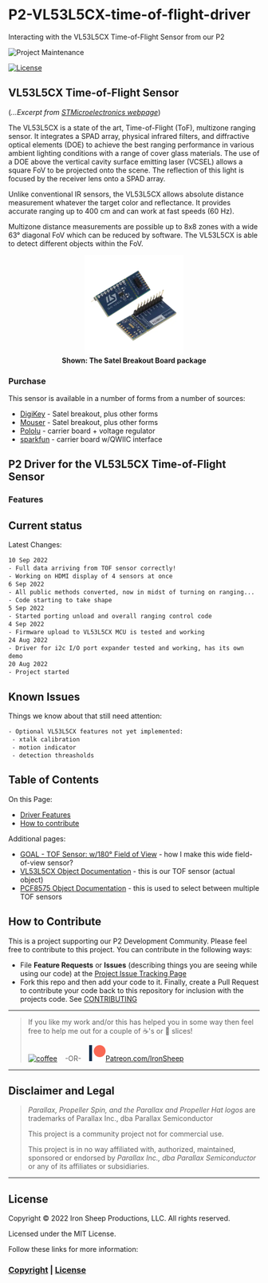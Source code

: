 # P2-VL53L5CX-time-of-flight-driver
Interacting with the VL53L5CX Time-of-Flight Sensor from our P2

![Project Maintenance][maintenance-shield]

[![License][license-shield]](LICENSE)

## VL53L5CX Time-of-Flight Sensor 
(*...Excerpt from [STMicroelectronics webpage](https://www.st.com/en/imaging-and-photonics-solutions/vl53l5cx.html)*)

The VL53L5CX is a state of the art, Time-of-Flight (ToF), multizone ranging sensor. It integrates a SPAD array, physical infrared filters, and diffractive optical elements (DOE) to achieve the best ranging performance in various ambient lighting conditions with a range of cover glass materials. The use of a DOE above the vertical cavity surface emitting laser (VCSEL) allows a square FoV to be projected onto the scene. The reflection of this light is focused by the receiver lens onto a SPAD array.

Unlike conventional IR sensors, the VL53L5CX allows absolute distance measurement whatever the target color and reflectance. It provides accurate ranging up to 400 cm and can work at fast speeds (60 Hz).

Multizone distance measurements are possible up to 8x8 zones with a wide 63° diagonal FoV which can be reduced by software. The VL53L5CX is able to detect different objects within the FoV.

<p align="center">
  <img src="./Images/VL53L5CX-SATEL.webp" width="200"><br>
  <B>Shown: The Satel Breakout Board package</B>
</p>

### Purchase

This sensor is available in a number of forms from a number of sources:

- [DigiKey](https://www.digikey.com/en/product-highlight/s/stmicroelectronics/vl53l5cx-time-of-flight-ranging-sensor) - Satel breakout, plus other forms
- [Mouser](https://www.mouser.com/new/stmicroelectronics/stm-vl53l5cx-tof-sensor/) - Satel breakout, plus other forms
- [Pololu](https://www.pololu.com/product/3417) - carrier board + voltage regulator
- [sparkfun](https://www.sparkfun.com/products/18642) - carrier board w/QWIIC interface


## P2 Driver for the VL53L5CX Time-of-Flight Sensor

### Features

## Current status

Latest Changes:

```
10 Sep 2022
- Full data arriving from TOF sensor correctly!
- Working on HDMI display of 4 sensors at once
6 Sep 2022
- All public methods converted, now in midst of turning on ranging...
- Code starting to take shape
5 Sep 2022
- Started porting unload and overall ranging control code
4 Sep 2022
- Firmware upload to VL53L5CX MCU is tested and working
24 Aug 2022
- Driver for i2c I/O port expander tested and working, has its own demo
20 Aug 2022
- Project started
```

## Known Issues

Things we know about that still need attention:

```
- Optional VL53L5CX features not yet implemented:
 - xtalk calibration
 - motion indicator
 - detection threasholds
```

## Table of Contents

On this Page:

- [Driver Features](#features)
- [How to contribute](#how-to-contribute)

Additional pages:

- [GOAL - TOF Sensor: w/180° Field of View](./DOCs/Designs/README.md) - how I make this wide field-of-view sensor?
- [VL53L5CX Object Documentation](./VL53L5CX.md) - this is our TOF sensor (actual object) 
- [PCF8575 Object Documentation](./PCF8575.md) - this is used to select between multiple TOF sensors


## How to Contribute

This is a project supporting our P2 Development Community. Please feel free to contribute to this project. You can contribute in the following ways:

- File **Feature Requests** or **Issues** (describing things you are seeing while using our code) at the [Project Issue Tracking Page](https://github.com/ironsheep/P2-VL53L5CX-time-of-flight-driver/issues)
- Fork this repo and then add your code to it. Finally, create a Pull Request to contribute your code back to this repository for inclusion with the projects code. See [CONTRIBUTING](CONTRIBUTING.md)

---

> If you like my work and/or this has helped you in some way then feel free to help me out for a couple of :coffee:'s or :pizza: slices!
>
> [![coffee](https://www.buymeacoffee.com/assets/img/custom_images/black_img.png)](https://www.buymeacoffee.com/ironsheep) &nbsp;&nbsp; -OR- &nbsp;&nbsp; [![Patreon](./Images/patreon.png)](https://www.patreon.com/IronSheep?fan_landing=true)[Patreon.com/IronSheep](https://www.patreon.com/IronSheep?fan_landing=true)

---

## Disclaimer and Legal

> *Parallax, Propeller Spin, and the Parallax and Propeller Hat logos* are trademarks of Parallax Inc., dba Parallax Semiconductor
>
> This project is a community project not for commercial use.
>
> This project is in no way affiliated with, authorized, maintained, sponsored or endorsed by *Parallax Inc., dba Parallax Semiconductor* or any of its affiliates or subsidiaries.

---

## License

Copyright © 2022 Iron Sheep Productions, LLC. All rights reserved.

Licensed under the MIT License.

Follow these links for more information:

### [Copyright](copyright) | [License](LICENSE)

[maintenance-shield]: https://img.shields.io/badge/maintainer-stephen%40ironsheep%2ebiz-blue.svg?style=for-the-badge

[license-shield]: https://camo.githubusercontent.com/bc04f96d911ea5f6e3b00e44fc0731ea74c8e1e9/68747470733a2f2f696d672e736869656c64732e696f2f6769746875622f6c6963656e73652f69616e74726963682f746578742d646976696465722d726f772e7376673f7374796c653d666f722d7468652d6261646765
